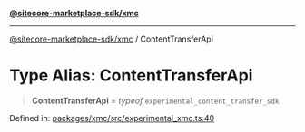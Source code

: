 [**@sitecore-marketplace-sdk/xmc**](../README.md)

***

[@sitecore-marketplace-sdk/xmc](../README.md) / ContentTransferApi

# Type Alias: ContentTransferApi

> **ContentTransferApi** = *typeof* `experimental_content_transfer_sdk`

Defined in: [packages/xmc/src/experimental\_xmc.ts:40](https://github.com/Sitecore/marketplace-sdk/blob/main/packages/xmc/src/experimental_xmc.ts#L40)
